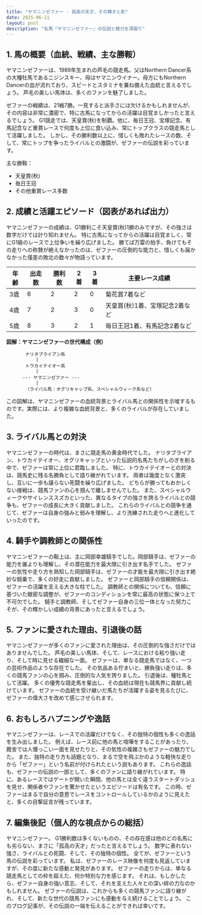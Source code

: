```yaml
---
title: "ヤマニンゼファー - 孤高の天才、その輝きと影"
date: 2025-06-11
layout: post
description: "名馬『ヤマニンゼファー』の伝説と魅力を深堀り"
---
```


## 1. 馬の概要（血統、戦績、主な勝鞍）

ヤマニンゼファーは、1989年生まれの芦毛の競走馬。父はNorthern Dancer系の大種牡馬であるニジンスキー、母はヤマニンウイナー。母方にもNorthern Dancerの血が流れており、スピードとスタミナを兼ね備えた血統と言えるでしょう。  芦毛の美しい馬体は、多くのファンを魅了しました。

ゼファーの戦績は、21戦7勝。一見すると派手さには欠けるかもしれませんが、その内容は非常に濃密で、特に古馬になってからの活躍は目覚ましかったと言えるでしょう。  G1競走では、天皇賞(秋)を制覇。他に、毎日王冠、宝塚記念、有馬記念など重賞レースで何度も上位に食い込み、常にトップクラスの競走馬として活躍しました。  しかし、その勝利数以上に、惜しくも敗れたレースの数、そして、常にトップを争ったライバルとの激闘が、ゼファーの伝説を彩っています。

主な勝鞍：

* 天皇賞(秋)
* 毎日王冠
* その他重賞レース多数


## 2. 成績と活躍エピソード（図表があれば出力）


ヤマニンゼファーの成績は、G1勝利こそ天皇賞(秋)1勝のみですが、その強さは数字だけでは計り知れません。  特に古馬になってからの活躍は目覚ましく、常にG1級のレースで上位争いを繰り広げました。  勝てば万雷の拍手、負けてもその走りへの称賛が絶えなかったのは、ゼファーの圧倒的な能力と、惜しくも届かなかった僅差の敗北の数々が物語っています。

| 年齢 | 出走数 | 勝利数 | 2着 | 3着 | 主要レース成績 |
|---|---|---|---|---|---|
| 3歳 | 6 | 2 | 2 | 0 | 菊花賞7着など |
| 4歳 | 7 | 2 | 3 | 0 | 天皇賞(秋)1着、宝塚記念2着など |
| 5歳 | 8 | 3 | 2 | 1 | 毎日王冠1着、有馬記念2着など |

**図解：ヤマニンゼファーの世代構成（例）**

```
       ナリタブライアン系
           |
       トウカイテイオー系
           |
      --- ヤマニンゼファー ---
           |
       （ライバル馬：オグリキャップ系、スペシャルウィーク系など）
```


この図解は、ヤマニンゼファーの血統背景とライバル馬との関係性を示唆するものです。実際には、より複雑な血統背景と、多くのライバルが存在していました。


## 3. ライバル馬との対決

ヤマニンゼファーの時代は、まさに競走馬の黄金時代でした。  ナリタブライアン、トウカイテイオー、オグリキャップといった伝説的名馬たちがしのぎを削る中で、ゼファーは常に上位に君臨しました。  特に、トウカイテイオーとの対決は、競馬史に残る名勝負として語り継がれています。  両者は幾度となく激突し、互いに一歩も譲らない死闘を繰り広げました。  どちらが勝ってもおかしくない接戦は、競馬ファンの心を掴んで離しませんでした。  また、スペシャルウィークやサイレンススズカといった、異なるタイプの強さを誇るライバルとの競争も、ゼファーの成長に大きく貢献しました。  これらのライバルとの競争を通じて、ゼファーは自身の強みと弱みを理解し、より洗練された走りへと進化していったのです。


## 4. 騎手や調教師との関係性

ヤマニンゼファーの鞍上は、主に岡部幸雄騎手でした。岡部騎手は、ゼファーの能力を誰よりも理解し、その潜在能力を最大限に引き出す名手でした。  ゼファーの気性や走り方を熟知した岡部騎手は、ゼファーの才能を最大限に引き出す絶妙な騎乗で、多くの好走に貢献しました。  ゼファーと岡部騎手の信頼関係は、ゼファーの活躍を支える大きな柱でした。  調教師との関係についても、信頼に基づいた緻密な調整が、ゼファーのコンディションを常に最高の状態に保つ上で不可欠でした。  騎手と調教師、そしてゼファー自身の三位一体となった努力こそが、その輝かしい成績の背景にあったと言えるでしょう。


## 5. ファンに愛された理由、引退後の話

ヤマニンゼファーが多くのファンに愛された理由は、その圧倒的な強さだけではありませんでした。  芦毛の美しい馬体、そして、レースにおける粘り強い走り、そして時に見せる繊細な一面。  ゼファーは、単なる競走馬ではなく、一つの芸術作品のような存在でした。  その気品ある佇まいと、勝負強い走りは、多くの競馬ファンの心を掴み、圧倒的な人気を誇りました。  引退後は、種牡馬として活躍。  多くの優秀な競走馬を輩出し、その血統は現在も競馬界に貢献し続けています。  ゼファーの血統を受け継いだ馬たちが活躍する姿を見るたびに、ゼファーの偉大さを改めて感じさせられます。


## 6. おもしろハプニングや逸話

ヤマニンゼファーは、レースでの活躍だけでなく、その独特の個性も多くの逸話を生み出しました。  例えば、レース前に他の馬と喧嘩をすることがあったり、厩舎では人懐っこい一面を見せたりと、その気性の複雑さもゼファーの魅力でした。  また、独特の走り方も話題となり、まるで空を飛ぶかのような軽快な走りから「ゼファー」という名前が付けられたという説もあります。  これらの逸話も、ゼファーの伝説の一部として、多くのファンに語り継がれています。  特に、あるレースではゲートが開いた瞬間、他の馬とは全く違うスタートダッシュを見せ、関係者やファンを驚かせたというエピソードは有名です。  この時、ゼファーはまるで自分の意思でレースをコントロールしているかのように見えたと、多くの目撃証言が残っています。


## 7. 編集後記（個人的な視点からの総括）

ヤマニンゼファー。  G1勝利数は多くないものの、その存在感は他のどの名馬にも劣らない、まさに「孤高の天才」だったと言えるでしょう。  数字に表れない強さ、ライバルとの死闘、そして、その独特の個性。  全てが、ゼファーという馬の伝説を彩っています。  私は、ゼファーのレース映像を何度も見返していますが、その度に新たな感動と発見があります。  ゼファーの走りからは、単なる競走馬としての枠を超えた、何か特別な力を感じます。  それは、もしかしたら、ゼファー自身の強い意志、そして、それを支えた人々との深い絆の力なのかもしれません。  ゼファーの伝説は、これからも多くの競馬ファンに語り継がれ、そして、新たな世代の競馬ファンにも感動を与え続けることでしょう。  このブログ記事が、その伝説の一端を伝えることができれば幸いです。
